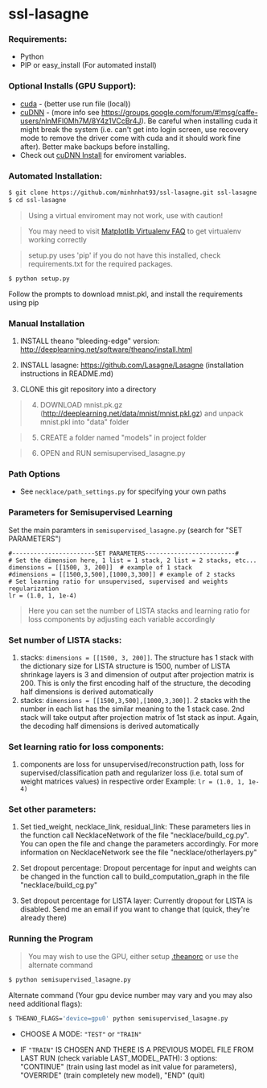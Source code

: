 # ssl-lasagne

### Requirements:
* Python
* PIP or easy_install (For automated install)

### Optional Installs (GPU Support):
[cuda]: <https://developer.nvidia.com/cuda-downloads>
[cuDNN]: <https://developer.nvidia.com/cudnn>
[cuDNN Install]:<http://deeplearning.net/software/theano/library/sandbox/cuda/dnn.html>
* [cuda] - (better use run file (local))
* [cuDNN] - (more info see https://groups.google.com/forum/#!msg/caffe-users/nlnMFI0Mh7M/8Y4z1VCcBr4J). Be careful when installing cuda it might break the system (i.e. can't get into login screen, use recovery mode to remove the driver come with cuda and it should work fine after). Better make backups before installing.
* Check out [cuDNN Install] for enviroment variables.
### Automated Installation:
```sh 
$ git clone https://github.com/minhnhat93/ssl-lasagne.git ssl-lasagne
$ cd ssl-lasagne
```

[Matplotlib Virtualenv FAQ]: <http://matplotlib.org/faq/virtualenv_faq.html>

> Using a virtual enviroment may not work, use with caution!

> You may need to visit [Matplotlib Virtualenv FAQ] to get virtualenv working correctly

> setup.py uses 'pip' if you do not have this installed, check requirements.txt for the required packages.

```sh
$ python setup.py
```
Follow the prompts to download mnist.pkl, and install the requirements using pip

### Manual Installation

1. INSTALL theano "bleeding-edge" version: http://deeplearning.net/software/theano/install.html

2. INSTALL lasagne: https://github.com/Lasagne/Lasagne (installation instructions in README.md)

3. CLONE this git repository into a directory

> 4. DOWNLOAD mnist.pk.gz (http://deeplearning.net/data/mnist/mnist.pkl.gz) and unpack mnist.pkl into "data" folder

> 5. CREATE a folder named "models" in project folder

> 6. OPEN and RUN semisupervised_lasagne.py

### Path Options
* See `necklace/path_settings.py` for specifying your own paths

### Parameters for Semisupervised Learning

Set the main paramters in ` semisupervised_lasagne.py ` (search for "SET PARAMETERS")
```
#-----------------------SET PARAMETERS-------------------------#
# Set the dimension here, 1 list = 1 stack, 2 list = 2 stacks, etc...
dimensions = [[1500, 3, 200]]  # example of 1 stack
#dimensions = [[1500,3,500],[1000,3,300]] # example of 2 stacks
# Set learning ratio for unsupervised, supervised and weights regularization
lr = (1.0, 1, 1e-4)
```
> Here you can set the number of LISTA stacks and learning ratio for loss components by adjusting each variable accordingly

### Set number of LISTA stacks:
1. stacks: ```dimensions = [[1500, 3, 200]]```. The structure has 1 stack with the dictionary size for LISTA structure is 1500,
 number of LISTA shrinkage layers is 3 and dimension of output after projection matrix is 200. This is only the first 
 encoding half of the structure, the decoding half dimensions is derived automatically
2. stacks: ```dimensions = [[1500,3,500],[1000,3,300]]```. 2 stacks with the number in each list has the similar meaning to the
1 stack case. 2nd stack will take output after projection matrix of 1st stack as input. Again, the decoding half 
dimensions is derived automatically

### Set learning ratio for loss components:

1. components are loss for unsupervised/reconstruction path, loss for supervised/classification path and regularizer loss
(i.e. total sum of weight matrices values) in respective order
Example: ```lr = (1.0, 1, 1e-4)```

### Set other parameters:
1. Set tied_weight, necklace_link, residual_link:
These parameters lies in the function call NecklaceNetwork of the file "necklace/build_cg.py". You can open the file and change the
parameters accordingly. For more information on NecklaceNetwork see the file "necklace/otherlayers.py"

2. Set dropout percentage:
Dropout percentage for input and weights can be changed in the function call to build_computation_graph in the file
"necklace/build_cg.py"

3. Set dropout percentage for LISTA layer:
Currently dropout for LISTA is disabled. Send me an email if you want to change that (quick, they're already there)

### Running the Program

[.theanorc]: <http://deeplearning.net/software/theano/library/config.html#envvar-THEANORC>

> You may wish to use the GPU, either setup [.theanorc] or use the alternate command

```sh
$ python semisupervised_lasagne.py
```

Alternate command (Your gpu device number may vary and you may also need additional flags):
```sh
$ THEANO_FLAGS='device=gpu0' python semisupervised_lasagne.py
```

* CHOOSE A MODE: `"TEST"` or `"TRAIN"`

* IF `"TRAIN"` IS CHOSEN AND THERE IS A PREVIOUS MODEL FILE FROM LAST RUN (check variable LAST_MODEL_PATH): 
3 options: "CONTINUE" (train using last model as init value for parameters), "OVERRIDE" (train completely new model),
"END" (quit)



